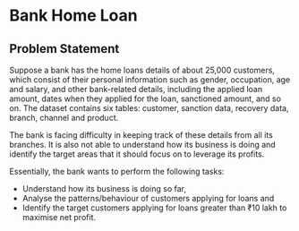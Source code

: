 # Bank Home Loan

## Problem Statement
Suppose a bank has the home loans details of about 25,000 customers, which consist of their personal information such as gender, occupation, age and salary, and other bank-related details, including the applied loan amount, dates when they applied for the loan, sanctioned amount, and so on. The dataset contains six tables: customer, sanction data, recovery data, branch, channel and product.

The bank is facing difficulty in keeping track of these details from all its branches. It is also not able to understand how its business is doing and identify the target areas that it should focus on to leverage its profits.

Essentially, the bank wants to perform the following tasks:

- Understand how its business is doing so far,
- Analyse the patterns/behaviour of customers applying for loans and
- Identify the target customers applying for loans greater than ₹10 lakh to maximise net profit.
